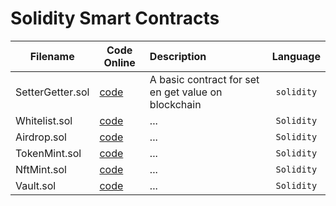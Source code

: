 # Solidity Smart Contracts

| Filename              | Code Online                   | Description   | Language  |
| --------------------- | ----------------------------- |:--------------|:---------:|
| SetterGetter.sol      | [code][codedamn_settergetter] | A basic contract for set en get value on blockchain | `solidity` |
| Whitelist.sol         | [code][codedamn_settergetter] | ... | `Solidity` |
| Airdrop.sol           | [code][codedamn_settergetter] | ... | `Solidity` |
| TokenMint.sol         | [code][codedamn_settergetter] | ... | `Solidity` |
| NftMint.sol           | [code][codedamn_settergetter] | ... | `Solidity` |
| Vault.sol             | [code][codedamn_settergetter] | ... | `Solidity` |

[codedamn_settergetter]: https://codedamn.com/playground/nDPRTP793jQMWXcmbxhRy/

